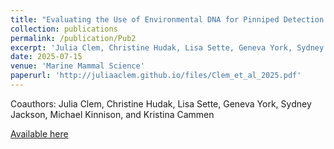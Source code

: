 ```yaml
---
title: "Evaluating the Use of Environmental DNA for Pinniped Detection and Population Genetics at Haulout Sites"
collection: publications
permalink: /publication/Pub2
excerpt: 'Julia Clem, Christine Hudak, Lisa Sette, Geneva York, Sydney Jackson, Michael Kinnison, and Kristina Cammen'
date: 2025-07-15
venue: 'Marine Mammal Science'
paperurl: 'http://juliaaclem.github.io/files/Clem_et_al_2025.pdf'
---
```

Coauthors: Julia Clem, Christine Hudak, Lisa Sette, Geneva York, Sydney Jackson, Michael Kinnison, and Kristina Cammen

[Available here](http://juliaaclem.github.io/files/Clem_et_al_2025.pdf)

